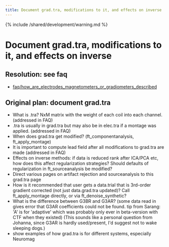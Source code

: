 ```yaml
---
title: Document grad.tra, modifications to it, and effects on inverse
---
```


{% include /shared/development/warning.md %}

# Document grad.tra, modifications to it, and effects on inverse

## Resolution: see faq

- [faq/how_are_electrodes_magnetometers_or_gradiometers_described](/faq/source/sensors_definition)

## Original plan: document grad.tra

- What is .tra? NxM matrix with the weight of each coil into each channel. (addressed in FAQ)
- .tra is usually in grad.tra but may also be in elec.tra if a montage was applied. (addressed in FAQ)
- When does grad.tra get modified? (ft_componentanalysis, ft_apply_montage)
- It is important to compute lead field after all modifications to grad.tra are made (addressed in FAQ)
- Effects on inverse methods: if data is reduced rank after ICA/PCA etc, how does this affect regularization strategies? Should defaults of regularization in ft_sourceanalysis be modified?
- Direct various pages on artifact rejection and sourceanalysis to this grad.tra page
- How is it recommended that user gets a data.trial that is 3rd-order gradient corrected (not just data.grad.tra updated)? Call ft_apply_montage directly, or via ft_denoise_synthetic?
- What is the difference between G3BR and G3AR? (some data read in gives error that G3AR coefficients could not be found. tip from Sarang: 'A' is for 'adaptive' which was probably only ever in beta-version with CTF when they existed) (This sounds like a personal question from Johanna, since G3AR is hardly used/present, I'd suggest not to wake sleeping dogs.)
- show examples of how grad.tra is for different systems, especially Neuromag
